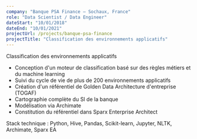 ```yaml
---
company: "Banque PSA Finance – Sochaux, France"
role: "Data Scientist / Data Engineer"
dateStart: "10/01/2018"
dateEnd: "10/01/2021"
projectUrl: /projects/banque-psa-finance
projectTitle: "Classification des environnements applicatifs"
---
```


Classification des environnements applicatifs
*   Conception d'un moteur de classification basé sur des règles métiers et du machine learning
*   Suivi du cycle de vie de plus de 200 environnements applicatifs
*   Création d'un référentiel de Golden Data
Architecture d'entreprise (TOGAF)
*   Cartographie complète du SI de la banque
*   Modélisation via Archimate
*   Constitution du référentiel dans Sparx Enterprise Architect

Stack technique : Python, Hive, Pandas, Scikit-learn, Jupyter, NLTK, Archimate, Sparx EA
